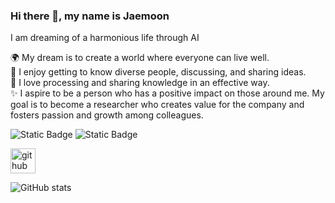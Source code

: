 ### Hi there 👋, my name is Jaemoon 
I am dreaming of a harmonious life through AI

🌍 My dream is to create a world where everyone can live well.   
💬 I enjoy getting to know diverse people, discussing, and sharing ideas.   
🤔 I love processing and sharing knowledge in an effective way.   
✨ I aspire to be a person who has a positive impact on those around me. My goal is to become a researcher who creates value for the company and fosters passion and growth among colleagues.   



![Static Badge](https://img.shields.io/badge/blog-%3C%23FF4785%3E?style=flat&logo=tistory&logoColor=white&color=%23FF4785&link=https%3A%2F%2Fwoans0104.tistory.com%2F)
![Static Badge](https://img.shields.io/badge/woans0104%40gmail.com-%3C%23FF4785%3E?style=flat&logo=gmail&logoColor=white&color=%23EA4335&link=woans0104%40gmail.com)

[<img src='https://cdn.jsdelivr.net/npm/simple-icons@3.0.1/icons/github.svg' alt='github' height='40'>](https://github.com/woans0104)  

![GitHub stats](https://github-readme-stats.vercel.app/api?username=woans0104&show_icons=true)  

